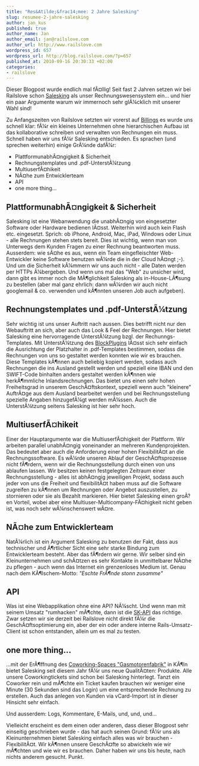 ```yaml
--- 
title: "Res&Atilde;&frac14;mee: 2 Jahre Salesking"
slug: resumee-2-jahre-salesking
author: jan_kus
published: true
author_name: Jan
author_email: jan@railslove.com
author_url: http://www.railslove.com
wordpress_id: 657
wordpress_url: http://blog.railslove.com/?p=657
published_at: 2010-09-16 20:30:33 +02:00
categories: 
- railslove
---
```

Dieser Blogpost wurde endlich mal f&Atilde;&curren;llig! Seit fast 2 Jahren setzen wir bei Railslove schon <a href="https://www.salesking.eu/">Salesking</a> als unser Rechnungswesensystem ein... und hier ein paar Argumente warum wir immernoch sehr gl&Atilde;&frac14;cklich mit unserer Wahl sind!

Zu Anfangszeiten von Railslove setzten wir vorerst auf <a href="http://www.marketcircle.com/billings/">Billings</a> es wurde uns schnell klar: f&Atilde;&frac14;r ein kleines Unternehmen ohne hierarchischen Aufbau ist das kollaborative schreiben und verwalten von Rechnungen ein muss. Schnell haben wir uns f&Atilde;&frac14;r Salesking entschieden. Es sprachen (und sprechen weiterhin) einige Gr&Atilde;&frac14;nde daf&Atilde;&frac14;r:

<ul>
  <li>Plattformunabh&Atilde;&curren;ngigkeit & Sicherheit</li>
  <li>Rechnungstemplates und .pdf-Unterst&Atilde;&frac14;tzung</li>
  <li>Multiuserf&Atilde;&curren;hikeit</li>
  <li>N&Atilde;&curren;he zum Entwicklerteam</li>
  <li>API</li>
  <li>one more thing...</li>
</ul>

<h2>Plattformunabh&Atilde;&curren;ngigkeit & Sicherheit</h2>
Salesking ist eine Webanwendung die unabh&Atilde;&curren;ngig von eingesetzter Software oder Hardware bedienen l&Atilde;&curren;sst. Weiterhin wird auch kein Flash etc. eingesetzt. Sprich: ob iPhone, Android, Mac, iPad, Windows oder Linux - alle Rechnungen stehen stets bereit. Dies ist wichtig, wenn man von Unterwegs dem Kunden Fragen zu einer Rechnung beantworten muss. Ausserdem: wie s&Atilde;&curren;he es aus, wenn ein Team eingefleischter Web-Entwickler keine Software benutzen w&Atilde;&frac14;rde die in der Cloud h&Atilde;&curren;ngt ;-).
Und um die Sicherheit k&Atilde;&frac14;mmern wir uns auch nicht - alle Daten werden per HTTPs &Atilde;&frac14;bergeben. Und wenn uns mal das "Web" zu unsicher wird, dann gibt es immer noch die M&Atilde;&para;glichkeit Salesking als in-House-L&Atilde;&para;sung zu bestellen (aber mal ganz ehrlich: dann w&Atilde;&frac14;rden wir auch nicht googlemail & co. verwenden und k&Atilde;&para;nnten unseren Job auch aufgeben).

<h2>Rechnungstemplates und .pdf-Unterst&Atilde;&frac14;tzung</h2>
Sehr wichtig ist uns unser Auftritt nach aussen. Dies betrifft nicht nur den Webauftritt an sich, aber auch das Look & Feel der Rechnungen. Hier bietet Salesking eine hervorragende Unterst&Atilde;&frac14;tzung bzgl. der Rechunngs-Templates. Mit Unterst&Atilde;&frac14;tzung des <a href="http://www.pdflib.com/download/pdflib-family/block-plugin-35/">BlockPlugins</a> l&Atilde;&curren;sst sich sehr einfach die Ausrichtung der Platzhalter in .pdf-Templates bestimmen, sodass die Rechnungen von uns so gestaltet werden konnten wie wir es brauchen. Diese Templates k&Atilde;&para;nnen auch beliebig kopiert werden, sodass auch Rechnungen die ins Ausland gestellt werden und speziell eine IBAN und den SWIFT-Code binhalten anders gestaltet werden k&Atilde;&para;nnen wie herk&Atilde;&para;mmliche Inlandsrechnungen. Das bietet uns einen sehr hohen Freiheitsgrad in unserem Gesch&Atilde;&curren;ftskontext, speziell wenn auch "kleinere" Auftr&Atilde;&curren;ge aus dem Ausland bearbeitet werden und bei Rechnungsstellung spezielle Angaben hinzugef&Atilde;&frac14;gt werden m&Atilde;&frac14;ssen. Auch die Unterst&Atilde;&frac14;tzung seitens Salesking ist hier sehr hoch.

<h2>Multiuserf&Atilde;&curren;hikeit</h2>
Einer der Hauptargumente war die Multiuserf&Atilde;&curren;higkeit der Plattform. Wir arbeiten parallel unabh&Atilde;&curren;ngig voneinander an mehreren Kundenprojekten. Das bedeutet aber auch die Anforderung einer hohen Flexibilit&Atilde;&curren;t an die Rechnungssoftware. Es w&Atilde;&frac14;rde unseren Ablauf der Gesch&Atilde;&curren;ftsprozesse nicht f&Atilde;&para;rdern, wenn wir die Rechnungsstellung durch einen von uns ablaufen lassen. Wir besitzen keinen festgelegten Zeitraum einer Rechnungsstellung - alles ist abh&Atilde;&curren;ngig jeweiligen Projekt, sodass auch jeder von uns die Freiheit und flexibilit&Atilde;&curren;t haben muss auf die Software zugreifen zu k&Atilde;&para;nnen um Rechnungen oder Angebot auszustellen, zu stornieren oder sie als Bezahlt markieren. Hier bietet Salesking einen gro&Atilde;?en Vorteil, wobei aber eine Multiuser-Multicompany-F&Atilde;&curren;higkeit nicht geben ist, was noch sehr w&Atilde;&frac14;nschenswert w&Atilde;&curren;re.

<h2>N&Atilde;&curren;he zum Entwicklerteam</h2>
Nat&Atilde;&frac14;rlich ist ein Argument Salesking zu benutzen der Fakt, dass aus technischer und &Atilde;&para;rtlicher Sicht eine sehr starke Bindung zum Entwicklerteam besteht. Aber das f&Atilde;&para;rdern wir gerne. Wir selber sind ein Kleinunternehmen und sch&Atilde;&curren;tzen es sehr Kontakte in unmittelbarer N&Atilde;&curren;he zu pflegen - auch wenn das Internet ein grenzenloses Medium ist. Genau nach dem K&Atilde;&para;lschem-Motto: <em>"Eschte Fr&Atilde;&para;nde stonn zusamme"</em>

<h2>API</h2>
Was ist eine Webapplikation ohne eine API? N&Atilde;&frac14;scht. Und wenn man mit seinem Umsatz "rumhacken" m&Atilde;&para;chte, dann ist die <a href="http://github.com/salesking/sk-api">SK-API</a> das richtige. Zwar setzen wir sie derzeit bei Railslove nicht direkt f&Atilde;&frac14;r die Gesch&Atilde;&curren;ftsoptimierung ein, aber der ein oder andere interne Rails-Umsatz-Client ist schon entstanden, allein um es mal zu testen.

<h2>one more thing...</h2>
...mit der Er&Atilde;&para;ffnung des <a href="http://coworkingcologne.de">Coworking-Spaces "Gasmotorenfabrik"</a> in K&Atilde;&para;ln bietet Salesking seit diesem Jahr f&Atilde;&frac14;r uns neue Qualit&Atilde;&curren;ten: Produkte. Alle unsere Coworkingtickets sind schon bei Salesking hinterlegt. Tanzt ein Coworker rein und m&Atilde;&para;chte ein Ticket kaufen brauchen wir weniger eine Minute (30 Sekunden sind das Login) um eine entsprechende Rechnung zu erstellen. Auch das anlegen von Kunden via vCard-Import ist in dieser Hinsicht sehr einfach.

Und ausserdem: Logs, Kommentare, E-Mails, und, und, und...

Vielleicht erscheint es dem einen oder anderen, dass dieser Blogpost sehr einseitig geschrieben wurde - das hat auch seinen Grund: f&Atilde;&frac14;r uns als Kleinunternehmen bietet Salesking einfach alles was wir brauchen - Flexibilit&Atilde;&curren;t. Wir k&Atilde;&para;nnen unsere Gesch&Atilde;&curren;fte so abwickeln wie wir m&Atilde;&para;chten und wie wir es brauchen. Daher haben wir uns bis heute, nach nichts anderem gesucht. Punkt.
